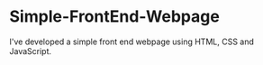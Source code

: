 # Simple-FrontEnd-Webpage
I've developed a simple front end webpage using HTML, CSS and JavaScript.
